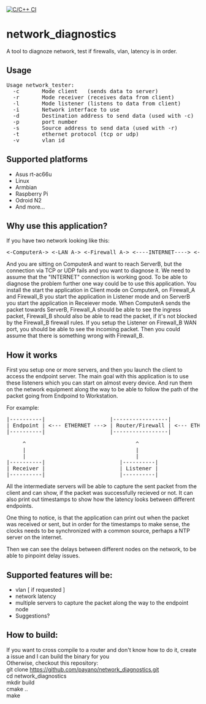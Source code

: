 [![C/C++ CI](https://github.com/payano/network_diagnostics/actions/workflows/c-cpp.yml/badge.svg)](https://github.com/payano/network_diagnostics/actions/workflows/c-cpp.yml)

# network_diagnostics
A tool to diagnoze network, test if firewalls, vlan, latency is in order.

## Usage
<pre>
Usage network_tester:
  -c       Mode client   (sends data to server)
  -r       Mode receiver (receives data from client)
  -l       Mode listener (listens to data from client)
  -i       Network interface to use
  -d       Destination address to send data (used with -c)
  -p       port number
  -s       Source address to send data (used with -r)
  -t       ethernet protocol (tcp or udp)
  -v       vlan id
</pre>

## Supported platforms
* Asus rt-ac66u
* Linux
* Armbian
* Raspberry Pi
* Odroid N2
* And more...

## Why use this application?
If you have two network looking like this:
<pre>
<-ComputerA-> <-LAN_A-> <-Firewall_A-> <----INTERNET----> <-Firewall_B-> <-LAN_B-> <-ServerB->
</pre>
And you are sitting on ComputerA and want to reach ServerB, but the connection via TCP or UDP fails and you want to diagnose it.
We need to assume that the "INTERNET" connection is working good. To be able to diagnose the problem further one way could be to use this application.
You install the start the application in Client mode on ComputerA, on Firewall_A and Firewall_B you start the application in Listener mode and
on ServerB you start the application in Receiever mode. When ComputerA sends the packet towards ServerB, Firewall_A should be able to see the ingress packet,
Firewall_B should also be able to read the packet, if it's not blocked by the Firewall_B firewall rules. If you setup the Listener on Firewall_B WAN port,
you should be able to see the incoming packet. Then you could assume that there is something wrong with Firewall_B. 

## How it works
First you setup one or more servers, and then you launch the client to access the endpoint server.
The main goal with this application is to use these listeners which you can start on almost every device.
And run them on the network equipment along the way to be able to follow the path of the packet going from Endpoind to Workstation.

For example:<br/>
<pre>
|----------|                    |-----------------|                    |-------------|
| Endpoint | <--- ETHERNET ---> | Router/Firewall | <--- ETHERNET ---> | Workstation |
|----------|                    |-----------------|                    |-------------|

     ^                                  ^                                     ^
     |                                  |                                     |
     |                                  |                                     |
|----------|                       |----------|                           |--------|
| Receiver |                       | Listener |                           | Client |
|----------|                       |----------|                           |--------|
</pre>

All the intermediate servers will be able to capture the sent packet from the client and can show, if the packet was successfully recieved or not. It can also print out timestamps to show how the latency looks between different endpoints. <br/>

One thing to notice, is that the application can print out when the packet was received or sent, but in order for the timestamps to make sense, the clocks needs to be synchronized with a common source, perhaps a NTP server on the internet.<br/>

Then we can see the delays between different nodes on the network, to be able to pinpoint delay issues.<br/>

## Supported features will be:
* vlan [ if requested ]
* network latency
* multiple servers to capture the packet along the way to the endpoint node
* Suggestions?

## How to build:
If you want to cross compile to a router and don't know how to do it, create a issue and I can build the binary for you<br/>
Otherwise, checkout this repository:<br/>
git clone https://github.com/payano/network_diagnostics.git<br/>
cd network_diagnostics<br/>
mkdir build<br/>
cmake ..<br/>
make<br/>

